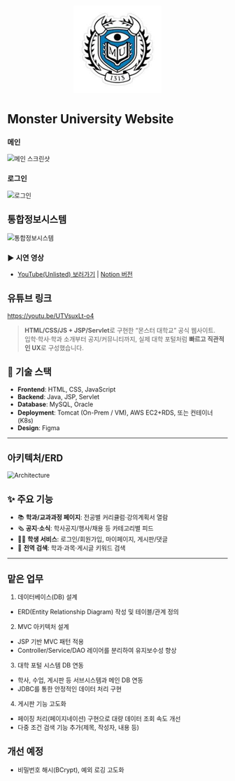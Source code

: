 <p align="center">
  <img src="./images/github_readme_logo.jpg" alt="Monster University hero" width="200" />
</p>

# Monster University Website

### 메인
![메인 스크린샷](https://github.com/user-attachments/assets/ed7a1dcd-aa04-4880-b52c-c55ed160d378)

### 로그인
![로그인](https://github.com/user-attachments/assets/4cbdd60f-77e8-417e-8213-06b9f1cba353)

## 통합정보시스템
![통합정보시스템](https://github.com/user-attachments/assets/9370ae3f-f78b-4846-8a84-8c6f4d7e0afb)

### ▶ 시연 영상
- [YouTube(Unlisted) 보러가기](https://youtu.be/UTVsuxLt-o4) | [Notion 버전](https://www.notion.so/MonsterUniv-JSP-Servlet-26cba5b0d4908016a2badf706197922b#26cba5b0d49080819ca1e01c27f63992)

## 유튜브 링크
https://youtu.be/UTVsuxLt-o4

> **HTML/CSS/JS + JSP/Servlet**로 구현한 “몬스터 대학교” 공식 웹사이트.  
> 입학·학사·학과 소개부터 공지/커뮤니티까지, 실제 대학 포털처럼 **빠르고 직관적인 UX**로 구성했습니다.

## 🚀 기술 스택

- **Frontend**: HTML, CSS, JavaScript  
- **Backend**: Java, JSP, Servlet  
- **Database**: MySQL, Oracle  
- **Deployment**: Tomcat (On-Prem / VM), AWS EC2+RDS, 또는 컨테이너(K8s)  
- **Design**: Figma

---

## 아키텍처/ERD
![Architecture](https://github.com/user-attachments/assets/894004c3-7aaf-4f08-99f5-38f09a96a8b1)

## ✨ 주요 기능

- 📚 **학과/교과과정 페이지**: 전공별 커리큘럼·강의계획서 열람  
- 🗞 **공지·소식**: 학사공지/행사/채용 등 카테고리별 피드  
- 🧑‍🎓 **학생 서비스**: 로그인/회원가입, 마이페이지, 게시판/댓글  
- 🔎 **전역 검색**: 학과·과목·게시글 키워드 검색  

---

## 맡은 업무

1. 데이터베이스(DB) 설계
- ERD(Entity Relationship Diagram) 작성 및 테이블/관계 정의

2. MVC 아키텍처 설계
- JSP 기반 MVC 패턴 적용
- Controller/Service/DAO 레이어를 분리하여 유지보수성 향상

3. 대학 포털 시스템 DB 연동
- 학사, 수업, 게시판 등 서브시스템과 메인 DB 연동
- JDBC를 통한 안정적인 데이터 처리 구현

4. 게시판 기능 고도화
- 페이징 처리(페이지네이션) 구현으로 대량 데이터 조회 속도 개선
- 다중 조건 검색 기능 추가(제목, 작성자, 내용 등)

## 개선 예정

- 비밀번호 해시(BCrypt), 예외 로깅 고도화
